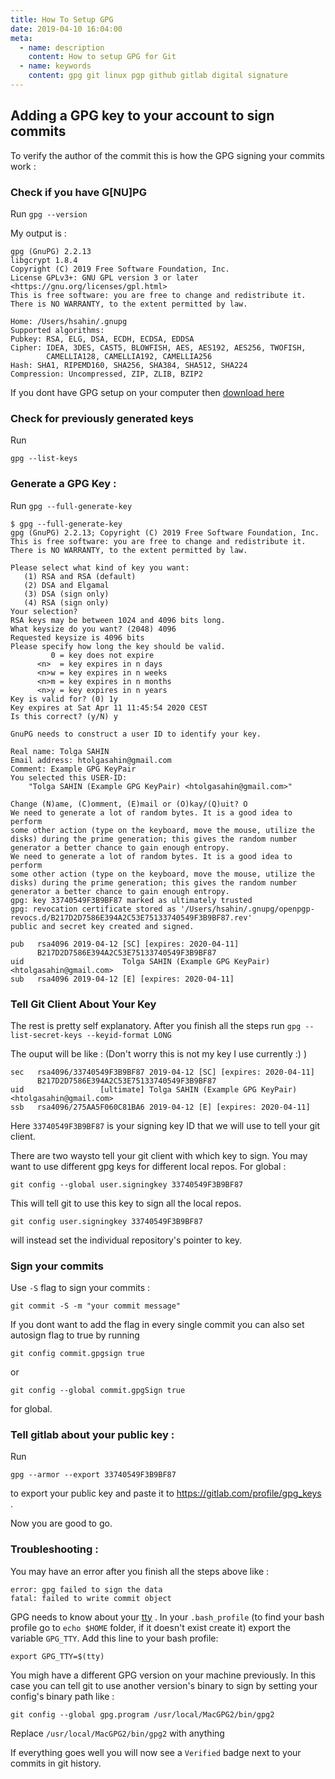 ```yaml
---
title: How To Setup GPG
date: 2019-04-10 16:04:00
meta:
  - name: description
    content: How to setup GPG for Git
  - name: keywords
    content: gpg git linux pgp github gitlab digital signature
---
```


## Adding a GPG key to your account to sign commits

To verify the author of the commit this is how the GPG signing your commits work : 

### Check if you have G[NU]PG

Run `gpg --version` 

My output is : 

```
gpg (GnuPG) 2.2.13
libgcrypt 1.8.4
Copyright (C) 2019 Free Software Foundation, Inc.
License GPLv3+: GNU GPL version 3 or later <https://gnu.org/licenses/gpl.html>
This is free software: you are free to change and redistribute it.
There is NO WARRANTY, to the extent permitted by law.

Home: /Users/hsahin/.gnupg
Supported algorithms:
Pubkey: RSA, ELG, DSA, ECDH, ECDSA, EDDSA
Cipher: IDEA, 3DES, CAST5, BLOWFISH, AES, AES192, AES256, TWOFISH,
        CAMELLIA128, CAMELLIA192, CAMELLIA256
Hash: SHA1, RIPEMD160, SHA256, SHA384, SHA512, SHA224
Compression: Uncompressed, ZIP, ZLIB, BZIP2
```

If you dont have GPG setup on your computer then [download here](https://gnupg.org/download/)

### Check for previously generated keys

Run 

```
gpg --list-keys
```

### Generate a GPG Key : 

Run `gpg --full-generate-key`

```
$ gpg --full-generate-key
gpg (GnuPG) 2.2.13; Copyright (C) 2019 Free Software Foundation, Inc.
This is free software: you are free to change and redistribute it.
There is NO WARRANTY, to the extent permitted by law.

Please select what kind of key you want:
   (1) RSA and RSA (default)
   (2) DSA and Elgamal
   (3) DSA (sign only)
   (4) RSA (sign only)
Your selection? 
RSA keys may be between 1024 and 4096 bits long.
What keysize do you want? (2048) 4096
Requested keysize is 4096 bits       
Please specify how long the key should be valid.
         0 = key does not expire
      <n>  = key expires in n days
      <n>w = key expires in n weeks
      <n>m = key expires in n months
      <n>y = key expires in n years
Key is valid for? (0) 1y
Key expires at Sat Apr 11 11:45:54 2020 CEST
Is this correct? (y/N) y
                        
GnuPG needs to construct a user ID to identify your key.

Real name: Tolga SAHIN
Email address: htolgasahin@gmail.com
Comment: Example GPG KeyPair     
You selected this USER-ID:  
    "Tolga SAHIN (Example GPG KeyPair) <htolgasahin@gmail.com>"

Change (N)ame, (C)omment, (E)mail or (O)kay/(Q)uit? O
We need to generate a lot of random bytes. It is a good idea to perform
some other action (type on the keyboard, move the mouse, utilize the
disks) during the prime generation; this gives the random number
generator a better chance to gain enough entropy.
We need to generate a lot of random bytes. It is a good idea to perform
some other action (type on the keyboard, move the mouse, utilize the
disks) during the prime generation; this gives the random number
generator a better chance to gain enough entropy.
gpg: key 33740549F3B9BF87 marked as ultimately trusted
gpg: revocation certificate stored as '/Users/hsahin/.gnupg/openpgp-revocs.d/B217D2D7586E394A2C53E75133740549F3B9BF87.rev'
public and secret key created and signed.

pub   rsa4096 2019-04-12 [SC] [expires: 2020-04-11]
      B217D2D7586E394A2C53E75133740549F3B9BF87
uid                      Tolga SAHIN (Example GPG KeyPair) <htolgasahin@gmail.com>
sub   rsa4096 2019-04-12 [E] [expires: 2020-04-11]
```


### Tell Git Client About Your Key

The rest is pretty self explanatory. After you finish all the steps run `gpg --list-secret-keys --keyid-format LONG`

The ouput will be like : (Don't worry this is not my key I use currently :) )

```
sec   rsa4096/33740549F3B9BF87 2019-04-12 [SC] [expires: 2020-04-11]
      B217D2D7586E394A2C53E75133740549F3B9BF87
uid                 [ultimate] Tolga SAHIN (Example GPG KeyPair) <htolgasahin@gmail.com>
ssb   rsa4096/275AA5F060C81BA6 2019-04-12 [E] [expires: 2020-04-11]
```

Here `33740549F3B9BF87` is your signing key ID that we will use to tell your git client.

There are two waysto tell your git client with which key to sign. You may want to use different gpg keys for different local repos. For global : 

```
git config --global user.signingkey 33740549F3B9BF87
```

This will tell git to use this key to sign all the local repos. 

```
git config user.signingkey 33740549F3B9BF87
```

will instead set the individual repository's pointer to key.


### Sign your commits 

Use `-S` flag to sign your commits : 

```
git commit -S -m "your commit message"
```

If you dont want to add the flag in every single commit you can also set autosign flag to true by running 

```
git config commit.gpgsign true
```
or
```
git config --global commit.gpgSign true
```
for global.


### Tell gitlab about your public key : 

Run 
```
gpg --armor --export 33740549F3B9BF87
```
to export your public key and paste it to https://gitlab.com/profile/gpg_keys . 

Now you are good to go.

### Troubleshooting : 
You may have an error after you finish all the steps above like : 

```
error: gpg failed to sign the data
fatal: failed to write commit object
```

GPG needs to know about your [tty](https://en.wikipedia.org/wiki/Tty_(unix)) . 
In your `.bash_profile` (to find your bash profile go to `echo $HOME` folder, if it doesn't exist create it) export the variable `GPG_TTY`.
Add this line to your bash profile:

```
export GPG_TTY=$(tty)

```

You migh have a different GPG version on your machine previously. In this case you can tell git to use another version's binary to sign by setting your config's binary path like : 

```
git config --global gpg.program /usr/local/MacGPG2/bin/gpg2
```
Replace `/usr/local/MacGPG2/bin/gpg2` with anything

If everything goes well you will now see a `Verified` badge next to your commits in git history.

